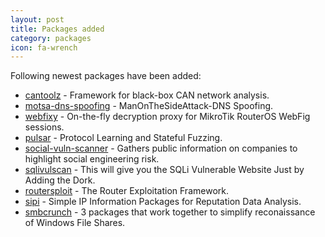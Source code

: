```yaml
---
layout: post
title: Packages added
category: packages
icon: fa-wrench
---
```


Following newest packages have been added:

* [cantoolz](https://github.com/eik00d/CANToolz) - Framework for black-box CAN network analysis.
* [motsa-dns-spoofing](https://github.com/waytoalpit/ManOnTheSideAttack-DNS-Spoofing) - ManOnTheSideAttack-DNS Spoofing.
* [webfixy](https://github.com/takeshixx/webfixy) - On-the-fly decryption proxy for MikroTik RouterOS WebFig sessions.
* [pulsar](https://github.com/hgascon/pulsar) - Protocol Learning and Stateful Fuzzing.
* [social-vuln-scanner](https://github.com/Betawolf/social-vuln-scanner) - Gathers public information on companies to highlight social engineering risk.
* [sqlivulscan](https://github.com/Hadesy2k/sqlivulscan) - This will give you the SQLi Vulnerable Website Just by Adding the Dork.
* [routersploit](https://github.com/reverse-shell/routersploit) - The Router Exploitation Framework.
* [sipi](https://github.com/ST2Labs/SIPI) - Simple IP Information Packages for Reputation Data Analysis.
* [smbcrunch](https://github.com/Raikia/SMBCrunch) - 3 packages that work together to simplify reconaissance of Windows File Shares.
